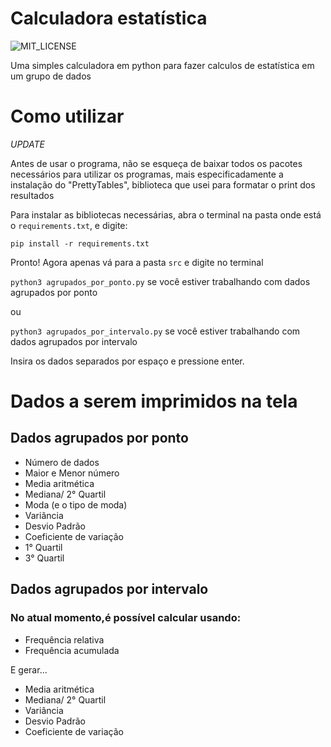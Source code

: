 # Calculadora estatística

![MIT_LICENSE](https://img.shields.io/badge/license-MIT-green)

Uma simples calculadora em python para fazer calculos de estatística em um grupo de dados

# Como utilizar

*UPDATE* 

Antes de usar o programa, não se esqueça de baixar todos os pacotes necessários para utilizar os programas,
mais especificadamente a instalação do "PrettyTables", biblioteca que usei para formatar o print dos resultados

Para instalar as bibliotecas necessárias, abra o terminal na pasta onde está o ```requirements.txt```, e digite: 

``` pip install -r requirements.txt ``` 

Pronto! Agora apenas vá para a pasta ```src``` e digite no terminal

```python3 agrupados_por_ponto.py``` se você estiver trabalhando com dados agrupados por ponto 

ou

```python3 agrupados_por_intervalo.py``` se você estiver trabalhando com dados agrupados por intervalo

Insira os dados separados por espaço e pressione enter.

# Dados a serem imprimidos na tela

## Dados agrupados por ponto

* Número de dados
* Maior e Menor número
* Media aritmética 
* Mediana/ 2° Quartil
* Moda (e o tipo de moda)
* Variância
* Desvio Padrão
* Coeficiente de variação
* 1° Quartil
* 3° Quartil

## Dados agrupados por intervalo

### No atual momento,é possível calcular usando: 

* Frequência relativa
* Frequência acumulada

E gerar...

* Media aritmética 
* Mediana/ 2° Quartil
* Variância
* Desvio Padrão
* Coeficiente de variação
